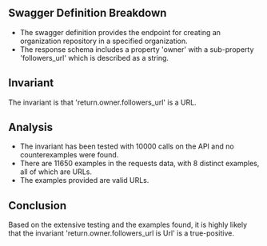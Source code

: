 ## Swagger Definition Breakdown
- The swagger definition provides the endpoint for creating an organization repository in a specified organization.
- The response schema includes a property 'owner' with a sub-property 'followers_url' which is described as a string.

## Invariant
The invariant is that 'return.owner.followers_url' is a URL.

## Analysis
- The invariant has been tested with 10000 calls on the API and no counterexamples were found.
- There are 11650 examples in the requests data, with 8 distinct examples, all of which are URLs.
- The examples provided are valid URLs.

## Conclusion
Based on the extensive testing and the examples found, it is highly likely that the invariant 'return.owner.followers_url is Url' is a true-positive.
